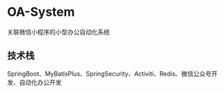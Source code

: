 # OA-System
关联微信小程序的小型办公自动化系统

## 技术栈
SpringBoot、MyBatisPlus、SpringSecurity、Activiti、Redis、微信公众号开发、自动化办公开发

